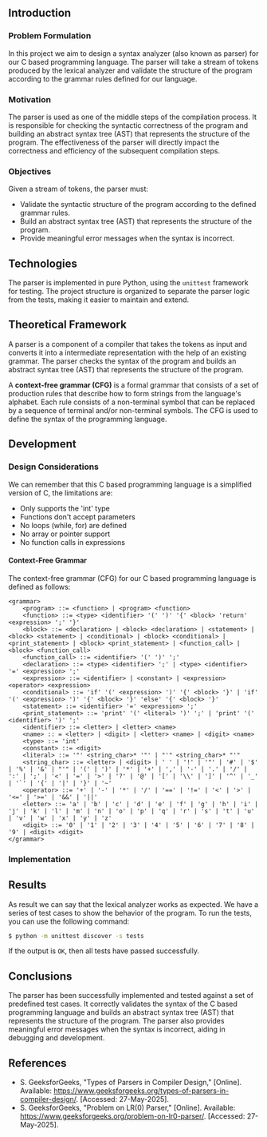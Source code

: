## Introduction

### Problem Formulation

In this project we aim to design a syntax analyzer (also known as parser) for our C based programming language. The parser will take a stream of tokens produced by the lexical analyzer and validate the structure of the program according to the grammar rules defined for our language.

### Motivation

The parser is used as one of the middle steps of the compilation process. It is responsible for checking the syntactic correctness of the program and building an abstract syntax tree (AST) that represents the structure of the program. The effectiveness of the parser will directly impact the correctness and efficiency of the subsequent compilation steps.

### Objectives

Given a stream of tokens, the parser must:

- Validate the syntactic structure of the program according to the defined grammar rules.
- Build an abstract syntax tree (AST) that represents the structure of the program.
- Provide meaningful error messages when the syntax is incorrect.

## Technologies

The parser is implemented in pure Python, using the `unittest` framework for testing. The project structure is organized to separate the parser logic from the tests, making it easier to maintain and extend.

## Theoretical Framework

A parser is a component of a compiler that takes the tokens as input and converts it into a intermediate representation with the help of an existing grammar. The parser checks the syntax of the program and builds an abstract syntax tree (AST) that represents the structure of the program.

A **context-free grammar (CFG)** is a formal grammar that consists of a set of production rules that describe how to form strings from the language's alphabet. Each rule consists of a non-terminal symbol that can be replaced by a sequence of terminal and/or non-terminal symbols. The CFG is used to define the syntax of the programming language.

## Development

### Design Considerations

We can remember that this C based programming language is a simplified version of C, the limitations are:

- Only supports the 'int' type
- Functions don't accept parameters
- No loops (while, for) are defined
- No array or pointer support
- No function calls in expressions

#### Context-Free Grammar

The context-free grammar (CFG) for our C based programming language is defined as follows:

```
<grammar>
    <program> ::= <function> | <program> <function>
    <function> ::= <type> <identifier> '(' ')' '{' <block> 'return' <expression> ';' '}'
    <block> ::= <declaration> | <block> <declaration> | <statement> | <block> <statement> | <conditional> | <block> <conditional> | <print_statement> | <block> <print_statement> | <function_call> | <block> <function_call>
    <function_call> ::= <identifier> '(' ')' ';'
    <declaration> ::= <type> <identifier> ';' | <type> <identifier> '=' <expression> ';'
    <expression> ::= <identifier> | <constant> | <expression> <operator> <expression>
    <conditional> ::= 'if' '(' <expression> ')' '{' <block> '}' | 'if' '(' <expression> ')' '{' <block> '}' 'else' '{' <block> '}'
    <statement> ::= <identifier> '=' <expression> ';'
    <print_statement> ::= 'print' '(' <literal> ')' ';' | 'print' '(' <identifier> ')' ';'
    <identifier> ::= <letter> | <letter> <name>
    <name> :: = <letter> | <digit> | <letter> <name> | <digit> <name>
    <type> ::= 'int'
    <constant> ::= <digit>
    <literal> ::= '"' <string_char>* '"' | "'" <string_char>* "'"
    <string_char> ::= <letter> | <digit> | ' ' | '!' | '"' | '#' | '$' | '%' | '&' | "'" | '(' | ')' | '*' | '+' | ',' | '-' | '.' | '/' | ':' | ';' | '<' | '=' | '>' | '?' | '@' | '[' | '\\' | ']' | '^' | '_' | '`' | '{' | '|' | '}' | '~'
    <operator> ::= '+' | '-' | '*' | '/' | '==' | '!=' | '<' | '>' | '<=' | '>=' | '&&' | '||'
    <letter> ::= 'a' | 'b' | 'c' | 'd' | 'e' | 'f' | 'g' | 'h' | 'i' | 'j' | 'k' | 'l' | 'm' | 'n' | 'o' | 'p' | 'q' | 'r' | 's' | 't' | 'u' | 'v' | 'w' | 'x' | 'y' | 'z'
    <digit> ::= '0' | '1' | '2' | '3' | '4' | '5' | '6' | '7' | '8' | '9' | <digit> <digit>
</grammar>
```

### Implementation

## Results

As result we can say that the lexical analyzer works as expected. We have a series of test cases to show the behavior of the program. To run the tests, you can use the following command:

```bash
$ python -m unittest discover -s tests
```

If the output is `OK`, then all tests have passed successfully.

## Conclusions

The parser has been successfully implemented and tested against a set of predefined test cases. It correctly validates the syntax of the C based programming language and builds an abstract syntax tree (AST) that represents the structure of the program. The parser also provides meaningful error messages when the syntax is incorrect, aiding in debugging and development.

## References

- S. GeeksforGeeks, "Types of Parsers in Compiler Design," [Online]. Available: https://www.geeksforgeeks.org/types-of-parsers-in-compiler-design/. [Accessed: 27-May-2025].
- S. GeeksforGeeks, "Problem on LR(0) Parser," [Online]. Available: https://www.geeksforgeeks.org/problem-on-lr0-parser/. [Accessed: 27-May-2025].
